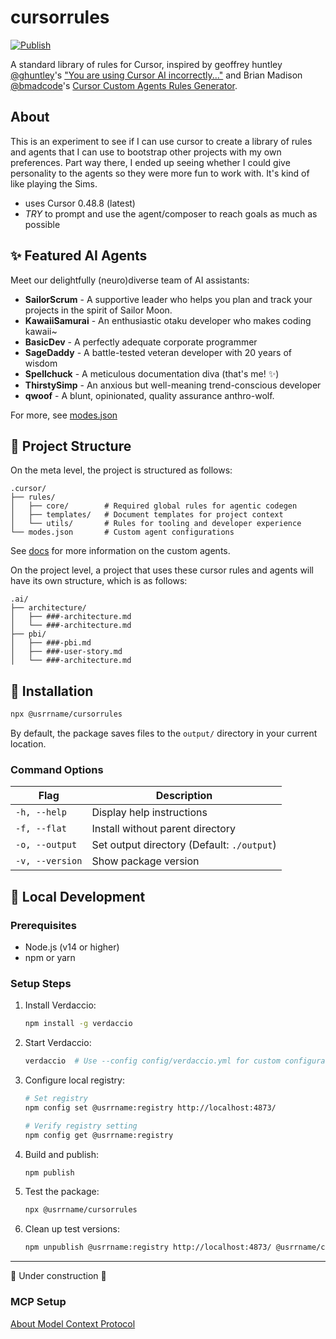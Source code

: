 # cursorrules

[![Publish](https://github.com/usrrname/cursorrules/actions/workflows/publish.yml/badge.svg)](https://github.com/usrrname/cursorrules/actions/workflows/publish.yml)

A standard library of rules for Cursor, inspired by geoffrey huntley [@ghuntley](https://github.com/ghuntley)'s ["You are using Cursor AI incorrectly..."](https://ghuntley.com/stdlib/) and Brian Madison [@bmadcode](https://github.com/bmadcode)'s [Cursor Custom Agents Rules Generator](https://github.com/bmadcode/cursor-custom-agents-rules-generator).

## About

This is an experiment to see if I can use cursor to create a library of rules and agents that I can use to bootstrap other projects with my own preferences. Part way there, I ended up seeing whether I could give personality to the agents so they were more fun to work with. It's kind of like playing the Sims. 

- uses Cursor 0.48.8 (latest)
- _TRY_ to prompt and use the agent/composer to reach goals as much as possible

## ✨ Featured AI Agents

Meet our delightfully (neuro)diverse team of AI assistants:

- **SailorScrum** - A supportive leader who helps you plan and track your projects in the spirit of Sailor Moon.
- **KawaiiSamurai** - An enthusiastic otaku developer who makes coding kawaii~
- **BasicDev** - A perfectly adequate corporate programmer
- **SageDaddy** - A battle-tested veteran developer with 20 years of wisdom
- **Spellchuck** - A meticulous documentation diva (that's me! ✨)
- **ThirstySimp** - An anxious but well-meaning trend-conscious developer
- **qwoof** - A blunt, opinionated, quality assurance anthro-wolf.

For more, see [modes.json](./.cursor/modes.json)

## 📁 Project Structure

On the meta level, the project is structured as follows:

```
.cursor/
├── rules/
│   ├── core/        # Required global rules for agentic codegen
│   ├── templates/   # Document templates for project context 
│   └── utils/       # Rules for tooling and developer experience
└── modes.json       # Custom agent configurations
```
See [docs](./docs/custom-agents.md) for more information on the custom agents.

On the project level, a project that uses these cursor rules and agents will have its own structure, which is as follows:

```
.ai/
├── architecture/
│   ├── ###-architecture.md
│   └── ###-architecture.md
├── pbi/
│   ├── ###-pbi.md
│   ├── ###-user-story.md
│   └── ###-architecture.md
```

## 🚀 Installation

```bash
npx @usrrname/cursorrules
```

By default, the package saves files to the `output/` directory in your current location.

### Command Options

| Flag | Description |
|------|-------------|
| `-h, --help` | Display help instructions |
| `-f, --flat` | Install without parent directory |
| `-o, --output` | Set output directory (Default: `./output`) |
| `-v, --version` | Show package version |

## 🧪 Local Development

### Prerequisites

- Node.js (v14 or higher)
- npm or yarn

### Setup Steps

1. Install Verdaccio:
   ```bash
   npm install -g verdaccio
   ```

2. Start Verdaccio:
   ```bash
   verdaccio  # Use --config config/verdaccio.yml for custom configuration
   ```

3. Configure local registry:
   ```bash
   # Set registry
   npm config set @usrrname:registry http://localhost:4873/
   
   # Verify registry setting
   npm config get @usrrname:registry
   ```

4. Build and publish:
   ```bash
   npm publish
   ```

5. Test the package:
   ```bash
   npx @usrrname/cursorrules
   ```

6. Clean up test versions:
   ```bash
   npm unpublish @usrrname:registry http://localhost:4873/ @usrrname/cursorrules
   ```
<hr/>


🚧 Under construction 🚧

### MCP Setup

[About Model Context Protocol](https://github.com/modelcontextprotocol)


